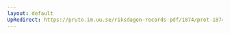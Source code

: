 ```yaml
---
layout: default
UpRedirect: https://pruto.im.uu.se/riksdagen-records-pdf/1874/prot-1874--fk--129.pdf
---
```

